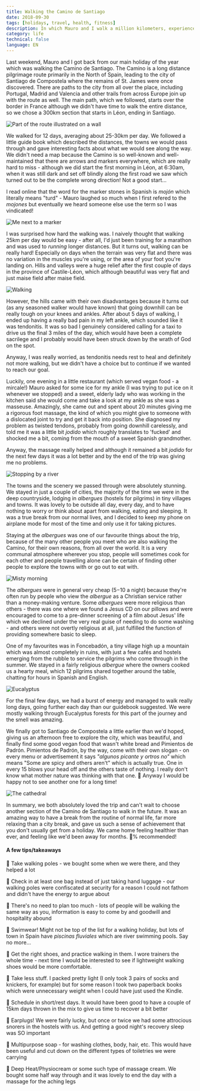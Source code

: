 ```yaml
---
title: Walking the Camino de Santiago
date: 2018-09-30
tags: [holidays, travel, health, fitness]
description: In which Mauro and I walk a million kilometers, experience a range of leg-related injuries and see a large amount of Spanish countryside.
category: life
technical: false
language: EN
---
```


Last weekend, Mauro and I got back from our main holiday of the year which was walking the Camino de Santiago. The Camino is a long distance pilgrimage route primarily in the North of Spain, leading to the city of Santiago de Compostela where the remains of St. James were once discovered. There are paths to the city from all over the place, including Portugal, Madrid and Valencia and other trails from across Europe join up with the route as well. The main path, which we followed, starts over the border in France although we didn't have time to walk the entire distance, so we chose a 300km section that starts in Léon, ending in Santiago.

![Part of the route illustrated on a wall](./img/route.png)

We walked for 12 days, averaging about 25-30km per day. We followed a little guide book which described the distances, the towns we would pass through and gave interesting facts about what we would see along the way. We didn't need a map because the Camino is so well-known and well-maintained that there are arrows and markers everywhere, which are really hard to miss - although we did start the first morning in Léon, at 6:30am, when it was still dark and set off blindly along the first road we saw which turned out to be the complete wrong direction! Not a good start...

I read online that the word for the marker stones in Spanish is _mojón_ which literally means "turd" - Mauro laughed so much when I first refered to the _mojones_ but eventually we heard someone else use the term so I was vindicated!

![Me next to a marker](./img/mojon.png)

I was surprised how hard the walking was. I naively thought that walking 25km per day would be easy - after all, I'd just been training for a marathon and was used to _running_ longer distances. But it turns out, walking can be really hard! Especially on days when the terrain was very flat and there was no variation in the muscles you're using, or the area of your foot you're landing on. Hills and valleys were a huge relief after the first couple of days in the province of Castile-Léon, which although beautiful was very flat and just maise field after maise field.

![Walking](./img/walking.png)

However, the hills came with their own disadvantages because it turns out (as any seasoned walker would have known) that going downhill can be really tough on your knees and ankles. After about 5 days of walking, I ended up having a really bad pain in my left ankle, which sounded like it was tendonitis. It was so bad I genuinely considered calling for a taxi to drive us the final 3 miles of the day, which would have been a complete sacrilege and I probably would have been struck down by the wrath of God on the spot.

Anyway, I was really worried, as tendonitis needs rest to heal and definitely not more walking, but we didn't have a choice but to continue if we wanted to reach our goal.

Luckily, one evening in a little restaurant (which served vegan food - a mircale!) Mauro asked for some ice for my ankle (I was trying to put ice on it whenever we stopped) and a sweet, elderly lady who was working in the kitchen said she would come and take a look at my ankle as she was a masseuse. Amazingly, she came out and spent about 20 minutes giving me a rigorous foot massage, the kind of which you might give to someone with a dislocated joint to try and get it back into position. She diagnosed my problem as twisted tendons, probably from going downhill carelessly, and told me it was a little bit _jodido_ which roughly translates to 'fucked' and shocked me a bit, coming from the mouth of a sweet Spanish grandmother.

Anyway, the massage really helped and although it remained a bit _jodido_ for the next few days it was a lot better and by the end of the trip was giving me no problems.

![Stopping by a river](./img/river.png)

The towns and the scenery we passed through were absolutely stunning. We stayed in just a couple of cities, the majority of the time we were in the deep countryside, lodging in _albergues_ (hostels for pilgrims) in tiny villages and towns. It was lovely to be outside all day, every day, and to have nothing to worry or think about apart from walking, eating and sleeping. It was a true break from our normal lives, and I decided to keep my phone on airplane mode for most of the time and only use it for taking pictures.

Staying at the _albergues_ was one of our favourite things about the trip, because of the many other people you meet who are also walking the Camino, for their own reasons, from all over the world. It is a very communal atmosphere wherever you stop, people will sometimes cook for each other and people travelling alone can be certain of finding other people to explore the towns with or go out to eat with.

![Misty morning](./img/mist.png)

The _albergues_ were in general very cheap ($5-$10 a night) because they're often run by people who view the _albergue_ as a Christian service rather than a money-making venture. Some _albergues_ were more religious than others - there was one where we found a Jesus CD on our pillows and were encouraged to come to a pre-dinner screening of a film about Jesus' life which we declined under the very real guise of needing to do some washing - and others were not overtly religious at all, just fulfilled the function of providing somewhere basic to sleep.

One of my favourites was in Foncebadón, a tiny village high up a mountain which was almost completely in ruins, with just a few cafés and hostels emerging from the rubble to service the pilgrims who come through in the summer. We stayed in a fairly religious _albergue_ where the owners cooked us a hearty meal, which 12 pilgrims shared together around the table, chatting for hours in Spanish and English.

![Eucalyptus](./img/eucalyptus.png)

For the final few days, we had a burst of energy and managed to walk really long days, going further each day than our guidebook suggested. We were mostly walking through Eucalyptus forests for this part of the journey and the smell was amazing.

We finally got to Santiago de Compostela a little earlier than we'd hoped, giving us an afternoon free to explore the city, which was beautiful, and finally find some good vegan food that wasn't white bread and Pimientos de Padrón. Pimientos de Padrón, by the way, come with their own slogan - on every menu or advertisement it says _"algunos picante y ortros no"_ which means "Some are spicy and others aren't" which is actually true. One in every 15 blows your head off and the others taste of nothing. I really don't know what mother nature was thinking with that one. 🤷 Anyway I would be happy not to see another one for a long time!

![The cathedral](./img/santiago.png)

In summary, we both absolutely loved the trip and can't wait to choose another section of the Camino de Santiago to walk in the future. It was an amazing way to have a break from the routine of normal life, far more relaxing than a city break, and gave us such a sense of achievement that you don't usually get from a holiday. We came home feeling healthier than ever, and feeling like we'd been away for months. 💯% recommended!

#### A few tips/takeaways

👣 Take walking poles - we bought some when we were there, and they helped a lot

👣 Check in at least one bag instead of just taking hand luggage - our walking poles were confiscated at security for a reason I could not fathom and didn't have the energy to argue about

👣 There's no need to plan too much - lots of people will be walking the same way as you, information is easy to come by and goodwill and hospitality abound

👣 Swimwear! Might not be top of the list for a walking holiday, but lots of town in Spain have _piscinas fluviales_ which are river swimming pools. Say no more...

👣 Get the right shoes, and practice walking in them. I wore trainers the whole time - next time I would be interested to see if lightweight walking shoes would be more comfortable.

👣 Take less stuff. I packed pretty light (I only took 3 pairs of socks and knickers, for example) but for some reason I took two paperback books which were unnecessary weight when I could have just used the Kindle.

👣 Schedule in short/rest days. It would have been good to have a couple of 15km days thrown in the mix to give us time to recover a bit better

👣 Earplugs! We were fairly lucky, but once or twice we had some attrocious snorers in the hostels with us. And getting a good night's recovery sleep was SO important

👣 Multipurpose soap - for washing clothes, body, hair, etc. This would have been useful and cut down on the different types of toiletries we were carrying

👣 Deep Heat/Physiocream or some such type of massage cream. We bought some half way through and it was lovely to end the day with a massage for the aching legs
